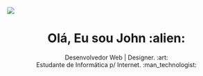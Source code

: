<img align="center" src="https://user-images.githubusercontent.com/59805284/135349875-a7c11958-41c7-4ca6-904e-aea4886e2af8.png">

<h1 align="center">Olá, Eu sou John :alien:</h1>
<p align="center">
  Desenvolvedor Web | Designer. :art:<br>
  Estudante de Informática p/ Internet. :man_technologist:
</p>
